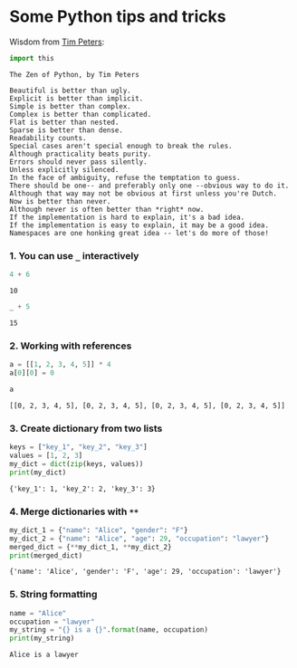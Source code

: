 # Some Python tips and tricks

Wisdom from [Tim Peters](https://youtu.be/1wAOy88WxmY):


```python
import this
```

    The Zen of Python, by Tim Peters
    
    Beautiful is better than ugly.
    Explicit is better than implicit.
    Simple is better than complex.
    Complex is better than complicated.
    Flat is better than nested.
    Sparse is better than dense.
    Readability counts.
    Special cases aren't special enough to break the rules.
    Although practicality beats purity.
    Errors should never pass silently.
    Unless explicitly silenced.
    In the face of ambiguity, refuse the temptation to guess.
    There should be one-- and preferably only one --obvious way to do it.
    Although that way may not be obvious at first unless you're Dutch.
    Now is better than never.
    Although never is often better than *right* now.
    If the implementation is hard to explain, it's a bad idea.
    If the implementation is easy to explain, it may be a good idea.
    Namespaces are one honking great idea -- let's do more of those!


### 1. You can use `_` interactively


```python
4 + 6
```




    10




```python
_ + 5
```




    15



### 2. Working with references


```python
a = [[1, 2, 3, 4, 5]] * 4
a[0][0] = 0
```


```python
a
```




    [[0, 2, 3, 4, 5], [0, 2, 3, 4, 5], [0, 2, 3, 4, 5], [0, 2, 3, 4, 5]]



### 3. Create dictionary from two lists


```python
keys = ["key_1", "key_2", "key_3"]
values = [1, 2, 3]
my_dict = dict(zip(keys, values))
print(my_dict)
```

    {'key_1': 1, 'key_2': 2, 'key_3': 3}


### 4. Merge dictionaries with `**`


```python
my_dict_1 = {"name": "Alice", "gender": "F"}
my_dict_2 = {"name": "Alice", "age": 29, "occupation": "lawyer"}
merged_dict = {**my_dict_1, **my_dict_2}
print(merged_dict)
```

    {'name': 'Alice', 'gender': 'F', 'age': 29, 'occupation': 'lawyer'}


### 5. String formatting


```python
name = "Alice"
occupation = "lawyer"
my_string = "{} is a {}".format(name, occupation)
print(my_string)
```

    Alice is a lawyer



```python

```
